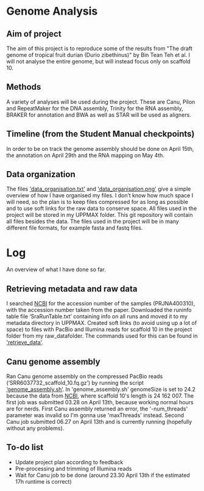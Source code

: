 # Genome Analysis

## Aim of project
The aim of this project is to reproduce some of the results from "The draft genome of tropical fruit durian (Durio zibethinus)" by Bin Tean Teh et al. I will not analyse the entire genome, but will instead focus only on scaffold 10.

## Methods
A variety of analyses will be used during the project. These are Canu, Pilon and RepeatMaker for the DNA assembly, Trinity for the RNA assembly, BRAKER for annotation and BWA as well as STAR will be used as aligners.

## Timeline (from the Student Manual checkpoints)
In order to be on track the genome assembly should be done on April 15th, the annotation on April 29th and the RNA mapping on May 4th.

## Data organization
The files ['data_organisation.txt'](data_organisation.txt) and ['data_organisation.png'](data_organisation.png) give a simple overview of how I have organised my files.
I don’t know how much space I will need, so the plan is to keep files compressed for as long as possible and to use soft links for the raw data to conserve space. All files used in the project will be stored in my UPPMAX folder. This git repository will contain all files besides the data. The files used in the project will be in many different file formats, for example fasta and fastq files.

# Log
An overview of what I have done so far.

## Retrieving metadata and raw data
I searched [NCBI](https://www.ncbi.nlm.nih.gov/sra) for the accession number of the samples (PRJNA400310), with the accession number taken from the paper. Downloaded the runinfo table file ‘SraRunTable.txt’ containing info on all runs and moved it to my metadata directory in UPPMAX.
Created soft links (to avoid using up a lot of space) to files with PacBio and Illumina reads for scaffold 10 in the project folder from my raw_datafolder. The commands used for this can be found in ['retrieve_data'](code/retrieve_data). 

## Canu genome assembly
Ran Canu genome assembly on the compressed PacBio reads (‘SRR6037732_scaffold_10.fq.gz’) by running the script [‘genome_assembly.sh’](code/genome_assembly.sh). In 'genome_assembly.sh' genomeSize is set to 24.2 because the data from [NCBI](https://www.ncbi.nlm.nih.gov/Traces/wgs/NSDW01?display=contigs), where scaffold 10's length is 24 162 007.
The first job was submitted 03.28 on April 13th, because working normal hours are for nerds.
First Canu assembly returned an error, the '-num_threads' parameter was invalid so I'm gonna use 'maxThreads' instead.
Second Canu job submitted 06.27 on April 13th and is currently running (hopefully without any problems).

## To-do list
* Update project plan according to feedback
* Pre-processing and trimming of Illumina reads
* Wait for Canu job to be done (around 23.30 April 13th if the estimated 17h runtime is correct)




